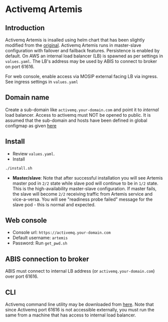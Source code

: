 # Activemq Artemis

## Introduction
Activemq Artemis is insalled using helm chart that has been slightly modified from the [original](https://github.com/vromero/activemq-artemis-helm).  Activemq Artemis runs in master-slave configuration with failover and failback features.  Persistence is enabled by default.  On AWS an internal load balancer (LB) is spawned as per settings in `values.yaml`.  The LB's address may be used by ABIS to connect to broker on port 61616.

For web console, enable access via MOSIP external facing LB via ingress.  See ingress settings in `values.yaml`

## Domain name
Create a sub-domain like `activemq.your-domain.com` and point it to *internal* load balancer. Access to activemq must NOT be opened to public. It is assumed that the sub-domain and hosts have been defined in global configmap as given [here](../../../cluster/global_configmap.yaml.sample)  

## Install
* Review `values.yaml`. 
* Install
```sh
./install.sh
```

* **Master/slave**:  Note that after successful installation you will see Artemis master pod in `2/2` state while slave pod will continue to be in `1/2` state.  This is the high-availability master-slave configuration.  If master fails, the slave will become `2/2` receiving traffic from Artemis service and vice-a-versa.  You will see "readiness probe failed" message for the slave pod - this is normal and expected.

## Web console
* Console url: `https://activemq.your-domain.com`
* Default username: `artemis`
* Password:  Run `get_pwd.sh`

## ABIS connection to broker
ABIS must connect to internal LB address (or `activemq.your-domain.com`) over port 61616.

## CLI
Activemq command line utility may be downloaded from [here](https://activemq.apache.org/components/artemis/download/).  Note that since Activemq port 61616 is not accessible externally, you must run the same from a machine that has access to internal load balancer.
